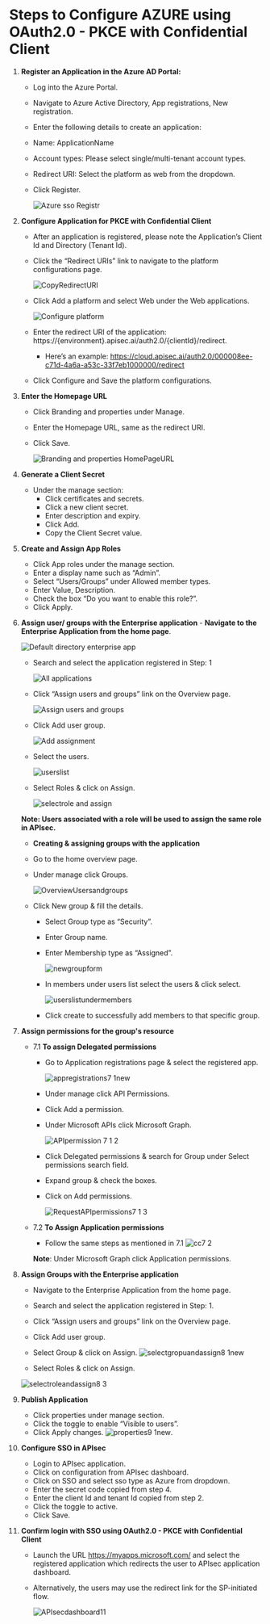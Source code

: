 # **Steps to Configure AZURE using OAuth2.0 - PKCE with Confidential Client**

1.  **Register an Application in the Azure AD Portal:**
    - Log into the Azure Portal.
    - Navigate to Azure Active Directory, App registrations, New registration.
    - Enter the following details to create an application:
    - Name: ApplicationName
    - Account types: Please select single/multi-tenant account types.
    - Redirect URI: Select the platform as web from the dropdown.
    - Click Register.
    
        ![Azure sso Registr](https://github.com/user-attachments/assets/ab356e4b-2339-445e-8b06-1dcc7f99cf9b)


2. **Configure Application for PKCE  with Confidential Client**
      - After an application is registered, please note the Application’s Client Id and Directory (Tenant Id).
      - Click the “Redirect URIs” link to navigate to the platform configurations page.

        ![CopyRedirectURI](https://github.com/user-attachments/assets/f761fb82-b0db-4220-900f-986bcf741fed)

      - Click Add a platform and select Web under the Web applications.

        ![Configure platform](https://github.com/user-attachments/assets/cddb02d0-90f2-4705-b981-efc29fe8907b)

      - Enter the redirect URI of the application: https://{environment}.apisec.ai/auth2.0/{clientId}/redirect.
        - Here’s an example: https://cloud.apisec.ai/auth2.0/000008ee-c71d-4a6a-a53c-33f7eb1000000/redirect

      - Click Configure and Save the platform configurations.

3. **Enter the Homepage URL**
      - Click Branding and properties under Manage.
      - Enter the Homepage URL, same as the redirect URI.
      - Click Save.

        ![Branding and properties HomePageURL](https://github.com/user-attachments/assets/8e182daa-605c-49ad-ac12-57fdcc8abd13)

4. **Generate a Client Secret**
      - Under the manage section: 
        - Click certificates and secrets.
        - Click a new client secret.
        - Enter description and expiry.
        - Click Add.
        - Copy the Client Secret value.
      
5. **Create and Assign App Roles**
      - Click App roles under the manage section.
      - Enter a display name such as “Admin”.
      - Select “Users/Groups” under Allowed member types.
      - Enter Value, Description.
      - Check the box “Do you want to enable this role?”.
      - Click Apply.
    
6. **Assign user/ groups with the Enterprise application**
       - **Navigate to the Enterprise Application from the home page**.

      ![Default directory enterprise app](https://github.com/user-attachments/assets/dfcadfc0-ae03-4323-a8b0-bcb22451026d)

   - Search and select the application registered in Step: 1

      ![All applications](https://github.com/user-attachments/assets/824c2acc-a1e1-44be-9e7f-728984de84da)

   - Click “Assign users and groups” link on the Overview page.

      ![Assign users and groups](https://github.com/user-attachments/assets/0f3e823f-1c7a-4e94-a429-9ee39578db50)

   - Click Add user group.

      ![Add assignment](https://github.com/user-attachments/assets/0fdb7427-aee9-4f51-b063-41aea8da2dd2)

   - Select the users.

      ![userslist](https://github.com/user-attachments/assets/d4925c87-5703-4842-bb57-04ea7f479c6d)

   - Select Roles & click on Assign.

      ![selectrole and assign](https://github.com/user-attachments/assets/2c43efad-1641-463a-ac21-41e5f7ff8852)

   **Note: Users associated with a role will be used to assign the same role in APIsec.**

    - **Creating & assigning groups with the application**
     - Go to the home overview page.
     - Under manage click Groups.
     
       ![OverviewUsersandgroups](https://github.com/user-attachments/assets/62b63b0e-77f7-4ecd-88d3-c78cc38c4552)

     - Click New group & fill the details.
       - Select Group type as “Security”.
       - Enter Group name.
       - Enter Membership type as “Assigned”.

         ![newgroupform](https://github.com/user-attachments/assets/44db6796-d645-41ee-912b-5b4d2b5a13f5)

       - In members under users list select the users & click select.

         ![userslistundermembers](https://github.com/user-attachments/assets/2eadd037-cd37-4cd5-9875-01fc84330aab)

       - Click create to successfully add members to that specific group.         

7. **Assign permissions for the group's resource**

   - 7.1 **To assign Delegated permissions**
     - Go to Application registrations page & select the registered app.
     
       ![appregistrations7 1new](https://github.com/user-attachments/assets/bca55601-7366-4132-9331-d53e282e1846)

     - Under manage click API Permissions.
     - Click Add a permission.
     - Under Microsoft APIs click Microsoft Graph.

       ![APIpermission 7 1 2](https://github.com/user-attachments/assets/b7e3e9b7-7ae9-49c6-bbd4-0fcae8482b8b)

     - Click Delegated permissions & search for Group under Select permissions search field.
     - Expand group & check the boxes.
     - Click on Add permissions.
   
       ![RequestAPIpermissions7 1 3](https://github.com/user-attachments/assets/ebe3736c-b11d-4a4a-b181-afc72b9307ec)

   - 7.2 **To Assign Application permissions**
     - Follow the same steps as mentioned in 7.1
           ![cc7 2](https://github.com/user-attachments/assets/58a89511-08d7-4819-a847-8e2d90174fed)


     **Note**: Under Microsoft Graph click Application permissions.

8. **Assign Groups with the Enterprise application**
    - Navigate to the Enterprise Application from the home page.
    - Search and select the application registered in Step: 1.
    - Click “Assign users and groups” link on the Overview page.
    - Click Add user group.
    - Select Group & click on Assign.
   ![selectgropuandassign8 1new](https://github.com/user-attachments/assets/2764970d-9c3b-483a-bb99-311983328a40)
    
    - Select Roles & click on Assign.

   ![selectroleandassign8 3](https://github.com/user-attachments/assets/bee422a4-09fd-48b6-8a54-8d33e07f67c3)

9. **Publish Application**
   - Click properties under manage section.
   - Click the toggle to enable “Visible to users”.
   - Click Apply changes.
    ![properties9 1new](https://github.com/user-attachments/assets/403855f8-3793-4846-a5d8-bd4da964b4cf).

10. **Configure SSO in APIsec**
    - Login to APIsec application.
    - Click on configuration from APIsec dashboard.
    - Click on SSO and select sso type as Azure from dropdown.
    - Enter the secret code copied from step 4.
    - Enter the client Id and tenant Id copied from step 2.
    - Click the toggle to active.
    - Click Save.

11. **Confirm login with SSO using OAuth2.0 - PKCE with Confidential Client**
      - Launch the URL https://myapps.microsoft.com/  and select the registered application which redirects the user to APIsec application dashboard.
      - Alternatively, the users may use the redirect link for the SP-initiated flow.

          ![APIsecdashboard11](https://github.com/user-attachments/assets/d99b7ac1-7e1a-4cc4-a243-ea70b05d4541)
